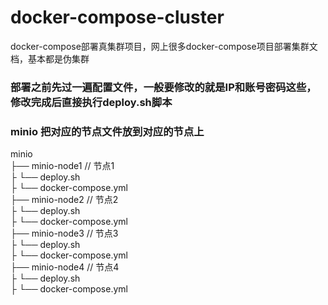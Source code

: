# docker-compose-cluster
docker-compose部署真集群项目，网上很多docker-compose项目部署集群文档，基本都是伪集群

### 部署之前先过一遍配置文件，一般要修改的就是IP和账号密码这些，修改完成后直接执行deploy.sh脚本

### **minio 把对应的节点文件放到对应的节点上** #
minio  
├── minio-node1          // 节点1  
├     └── deploy.sh   
├     └── docker-compose.yml  
├── minio-node2          // 节点2    
├     └── deploy.sh   
├     └── docker-compose.yml  
├── minio-node3          // 节点3  
├     └── deploy.sh   
├     └── docker-compose.yml  
├── minio-node4          // 节点4  
├     └── deploy.sh   
├     └── docker-compose.yml      
